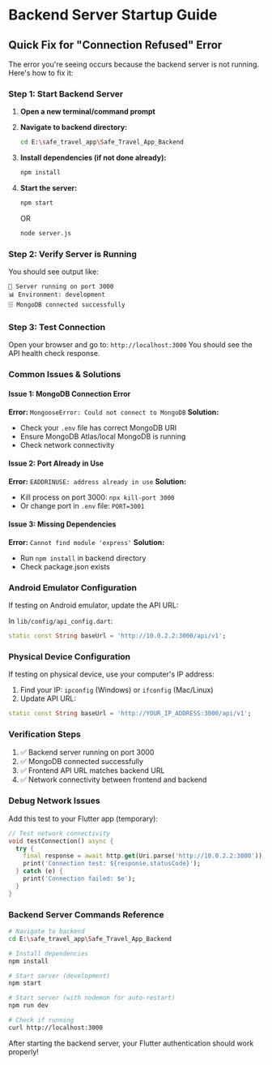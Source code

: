 # Backend Server Startup Guide

## Quick Fix for "Connection Refused" Error

The error you're seeing occurs because the backend server is not running. Here's how to fix it:

### Step 1: Start Backend Server

1. **Open a new terminal/command prompt**
2. **Navigate to backend directory:**
   ```bash
   cd E:\safe_travel_app\Safe_Travel_App_Backend
   ```

3. **Install dependencies (if not done already):**
   ```bash
   npm install
   ```

4. **Start the server:**
   ```bash
   npm start
   ```
   OR
   ```bash
   node server.js
   ```

### Step 2: Verify Server is Running

You should see output like:
```
🚀 Server running on port 3000
📊 Environment: development
🗄️ MongoDB connected successfully
```

### Step 3: Test Connection

Open your browser and go to: `http://localhost:3000`
You should see the API health check response.

### Common Issues & Solutions

#### Issue 1: MongoDB Connection Error
**Error:** `MongooseError: Could not connect to MongoDB`
**Solution:** 
- Check your `.env` file has correct MongoDB URI
- Ensure MongoDB Atlas/local MongoDB is running
- Check network connectivity

#### Issue 2: Port Already in Use
**Error:** `EADDRINUSE: address already in use`
**Solution:**
- Kill process on port 3000: `npx kill-port 3000`
- Or change port in `.env` file: `PORT=3001`

#### Issue 3: Missing Dependencies
**Error:** `Cannot find module 'express'`
**Solution:**
- Run `npm install` in backend directory
- Check package.json exists

### Android Emulator Configuration

If testing on Android emulator, update the API URL:

In `lib/config/api_config.dart`:
```dart
static const String baseUrl = 'http://10.0.2.2:3000/api/v1';
```

### Physical Device Configuration

If testing on physical device, use your computer's IP address:

1. Find your IP: `ipconfig` (Windows) or `ifconfig` (Mac/Linux)
2. Update API URL:
```dart
static const String baseUrl = 'http://YOUR_IP_ADDRESS:3000/api/v1';
```

### Verification Steps

1. ✅ Backend server running on port 3000
2. ✅ MongoDB connected successfully  
3. ✅ Frontend API URL matches backend URL
4. ✅ Network connectivity between frontend and backend

### Debug Network Issues

Add this test to your Flutter app (temporary):

```dart
// Test network connectivity
void testConnection() async {
  try {
    final response = await http.get(Uri.parse('http://10.0.2.2:3000'));
    print('Connection test: ${response.statusCode}');
  } catch (e) {
    print('Connection failed: $e');
  }
}
```

### Backend Server Commands Reference

```bash
# Navigate to backend
cd E:\safe_travel_app\Safe_Travel_App_Backend

# Install dependencies
npm install

# Start server (development)
npm start

# Start server (with nodemon for auto-restart)
npm run dev

# Check if running
curl http://localhost:3000
```

After starting the backend server, your Flutter authentication should work properly!